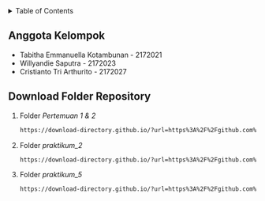 <!-- TABLE OF CONTENTS -->
<details>
  <summary>Table of Contents</summary>
  <ol>
    <li>
      <a href="#anggotakelompok">Anggota Kelompok</a>
    </li>
    <li>
      <a href="#download">Download Folder Repository</a>
    </li>
  </ol>
</details>

<!-- ABOUT THE PROJECT -->
## Anggota Kelompok
* Tabitha Emmanuella Kotambunan - 2172021
* Willyandie Saputra - 2172023
* Cristianto Tri Arthurito - 2172027

## Download Folder Repository
1. Folder <i>Pertemuan 1 & 2 </i>
   ```sh
   https://download-directory.github.io/?url=https%3A%2F%2Fgithub.com%2Fxcrisarthur%2FPWL-Praktikum%2Ftree%2Fmain%2FPertemuan%25201%2520%2526%25202

   ```
3. Folder <i>praktikum_2</i>
   ```sh
   https://download-directory.github.io/?url=https%3A%2F%2Fgithub.com%2Fxcrisarthur%2FPWL-Praktikum%2Ftree%2Fmain%2Fpraktikum_2
   ```
3. Folder <i>praktikum_5</i> 
   ```sh
   https://download-directory.github.io/?url=https%3A%2F%2Fgithub.com%2Fxcrisarthur%2FPWL-Praktikum%2Ftree%2Fmain%2Fpraktikum_5
   ```

